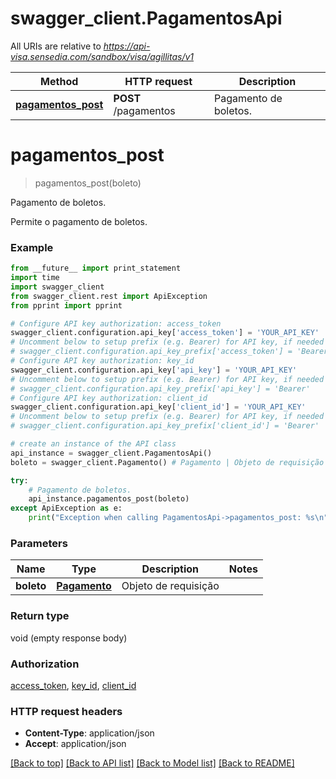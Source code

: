 # swagger_client.PagamentosApi

All URIs are relative to *https://api-visa.sensedia.com/sandbox/visa/agillitas/v1*

Method | HTTP request | Description
------------- | ------------- | -------------
[**pagamentos_post**](PagamentosApi.md#pagamentos_post) | **POST** /pagamentos | Pagamento de boletos.


# **pagamentos_post**
> pagamentos_post(boleto)

Pagamento de boletos.

<p>Permite o pagamento de boletos.</p>

### Example 
```python
from __future__ import print_statement
import time
import swagger_client
from swagger_client.rest import ApiException
from pprint import pprint

# Configure API key authorization: access_token
swagger_client.configuration.api_key['access_token'] = 'YOUR_API_KEY'
# Uncomment below to setup prefix (e.g. Bearer) for API key, if needed
# swagger_client.configuration.api_key_prefix['access_token'] = 'Bearer'
# Configure API key authorization: key_id
swagger_client.configuration.api_key['api_key'] = 'YOUR_API_KEY'
# Uncomment below to setup prefix (e.g. Bearer) for API key, if needed
# swagger_client.configuration.api_key_prefix['api_key'] = 'Bearer'
# Configure API key authorization: client_id
swagger_client.configuration.api_key['client_id'] = 'YOUR_API_KEY'
# Uncomment below to setup prefix (e.g. Bearer) for API key, if needed
# swagger_client.configuration.api_key_prefix['client_id'] = 'Bearer'

# create an instance of the API class
api_instance = swagger_client.PagamentosApi()
boleto = swagger_client.Pagamento() # Pagamento | Objeto de requisição

try: 
    # Pagamento de boletos.
    api_instance.pagamentos_post(boleto)
except ApiException as e:
    print("Exception when calling PagamentosApi->pagamentos_post: %s\n" % e)
```

### Parameters

Name | Type | Description  | Notes
------------- | ------------- | ------------- | -------------
 **boleto** | [**Pagamento**](Pagamento.md)| Objeto de requisição | 

### Return type

void (empty response body)

### Authorization

[access_token](../README.md#access_token), [key_id](../README.md#key_id), [client_id](../README.md#client_id)

### HTTP request headers

 - **Content-Type**: application/json
 - **Accept**: application/json

[[Back to top]](#) [[Back to API list]](../README.md#documentation-for-api-endpoints) [[Back to Model list]](../README.md#documentation-for-models) [[Back to README]](../README.md)

